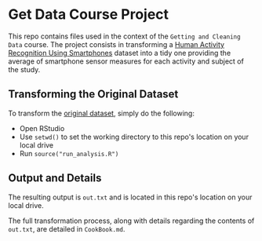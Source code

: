 # Get Data Course Project

This repo contains files used in the context of the `Getting and Cleaning Data` course. The project consists in transforming a [Human Activity Recognition Using Smartphones](http://archive.ics.uci.edu/ml/datasets/Human+Activity+Recognition+Using+Smartphones) dataset into a tidy one providing the average of smartphone sensor measures for each activity and subject of the study.

## Transforming the Original Dataset
To transform the [original dataset](https://d396qusza40orc.cloudfront.net/getdata%2Fprojectfiles%2FUCI%20HAR%20Dataset.zip), simply do the following:
- Open RStudio
- Use `setwd()` to set the working directory to this repo's location on your local drive
- Run `source("run_analysis.R")`

## Output and Details
The resulting output is `out.txt` and is located in this repo's location on your local drive.

The full transformation process, along with details regarding the contents of `out.txt`, are detailed in `CookBook.md`.
